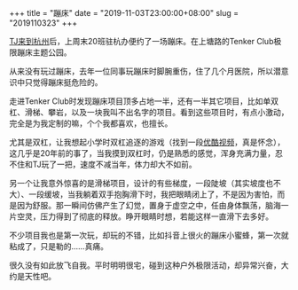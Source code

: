 +++
title = "蹦床"
date = "2019-11-03T23:00:00+08:00"
slug = "2019110323"
+++

[TJ来到杭州](/blog/2019102523.html)后，上周末20班驻杭办便约了一场蹦床。在上塘路的Tenker Club极限蹦床主题公园。

从来没有玩过蹦床，去年一位同事玩蹦床时脚腕重伤，住了几个月医院，所以潜意识中只觉得蹦床挺危险的。

走进Tenker Club时发现蹦床项目顶多占地一半，还有一半其它项目，比如单双杠、滑梯、攀岩，以及一块我叫不出名字的项目。看到这些项目时，有点小激动，完全是为我定制的嘛，个个我都喜欢，也擅长。

尤其是双杠，让我想起小学时双杠追逐的游戏（找到一段[优酷视频](https://v.youku.com/v_show/id_XNDkxMjk3NjU2.html)，真是怀念），这几乎是20年前的事了，当我摸到双杠时，仍是熟悉的感觉，浑身充满力量，忍不住和TJ玩了一把，速度不减当年，体力却大不如前。

另一个让我意外惊喜的是滑梯项目，设计的有些梯度，一段陡坡（其实坡度也不大）、一段缓坡，当我躺着双手抱胸滑下时，我把眼睛闭上了，不是因为害怕，而是因为舒服。那一瞬间仿佛产生了幻觉，置身于虚空之中，任由身体飘荡，脑海一片空灵，压力得到了彻底的释放。睁开眼睛时想，若能这样一直滑下去多好。

不少项目我也是第一次玩，却玩的不错，比如抖音上很火的蹦床小蜜蜂，第一次就粘成了，只是勒的……真痛。

很久没有如此放飞自我。平时明明很宅，碰到这种户外极限活动，却异常兴奋，大约是天性吧。

